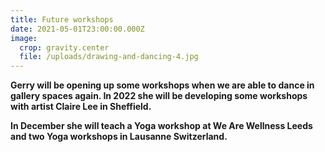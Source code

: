 ```yaml
---
title: Future workshops
date: 2021-05-01T23:00:00.000Z
image:
  crop: gravity.center
  file: /uploads/drawing-and-dancing-4.jpg
---
```

**Gerry will be opening up some workshops when we are able to dance in gallery spaces again. In 2022 she will be developing some workshops with artist Claire Lee in Sheffield.**

**In December she will teach a Yoga workshop at We Are Wellness Leeds and two Yoga workshops in Lausanne Switzerland.**